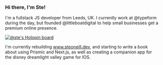 ### Hi there, I'm Ste!

I'm a fullstack JS developer from Leeds, UK. I currently work at @typeform during the day, but founded @littleboatdigital to help small businesses get a premium online presence.


[![@ste's Holopin board](https://holopin.me/ste)](https://holopin.io/@ste)

I'm currently rebuilding www.steoneill.dev, and starting to write a book about using Prismic and Next.js, as well as creating a companion app for the disney dreamlight valley game for IOS.